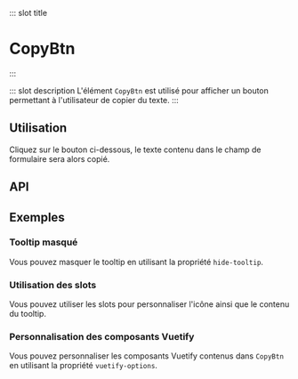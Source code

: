 ::: slot title
# CopyBtn
:::

::: slot description
L'élément `CopyBtn` est utilisé pour afficher un bouton permettant à l'utilisateur de copier du texte.
:::

## Utilisation

Cliquez sur le bouton ci-dessous, le texte contenu dans le champ de formulaire sera alors copié.

<DocExample
  eager
  file="elements/copy-btn/examples/copy-btn"
/>

## API

<DocApi
  :value="['CopyBtn']"
  :api="{
    CopyBtn: {
      props: [
        {
          name: 'text-to-copy',
          required: true,
          type: 'string | function',
          description: 'Le texte à copier ou une fonction qui le retourne. La fonction sera exécutée lors du clic sur le bouton.'
        },
        {
          name: 'label',
          required: true,
          type: 'string',
          description: 'Le label accessible du bouton. Cette propriété est nécessaire pour rendre le bouton accessible aux lecteurs d\'écrans, n\'hésitez pas à décrire ce que va copier le bouton.'
        },
        {
          name: 'hide-tooltip',
          type: 'boolean',
          value: 'false',
          description: 'Masque le `VTooltip`.'
        },
        {
          name: 'tooltip-duration',
          type: 'number',
          value: '2500',
          description: 'La durée d\'affichage du tooltip en millisecondes.'
        },
        {
          name: 'vuetify-options',
          type: 'Options',
          value: 'undefined',
          description: 'Personnalisation des composants Vuetify en utilisant la directive `customizable`.',
          options: '{\n	menu: `VMenu`,\n	btn: `VBtn`,\n	icon: `VIcon`\n}'
        }
      ],
      slots: [
          {
          name: 'icon',
          description: 'Slot pour remplacer l\'icône par défaut.'
        },
        {
          name: 'tooltip',
          description: 'Slot pour remplacer le contenu du tooltip.'
        }
      ]
    }
  }"
/>

## Exemples

### Tooltip masqué

Vous pouvez masquer le tooltip en utilisant la propriété `hide-tooltip`.

<DocExample file="elements/copy-btn/examples/copy-btn-no-tooltip" />

### Utilisation des slots

Vous pouvez utiliser les slots pour personnaliser l'icône ainsi que le contenu du tooltip.

<DocExample file="elements/copy-btn/examples/copy-btn-slots" />

### Personnalisation des composants Vuetify

Vous pouvez personnaliser les composants Vuetify contenus dans `CopyBtn` en utilisant la propriété `vuetify-options`.

<DocExample file="elements/copy-btn/examples/copy-btn-vuetify-options" />
